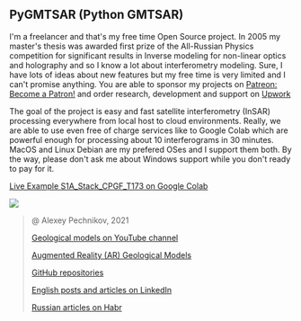 ## PyGMTSAR (Python GMTSAR)

I'm a freelancer and that's my free time Open Source project. In 2005 my master's thesis was awarded first prize of the
All-Russian Physics competition for significant results in Inverse modeling for non-linear optics and holography and so
I know a lot about interferometry modeling. Sure, I have lots of ideas about new features but my free time is very limited
and I can't promise anything. You are able to sponsor my projects on [Patreon: Become a Patron!](https://www.patreon.com/bePatron?u=54500608) and order research, development and support on [Upwork](https://www.upwork.com/freelancers/~01e65e8e7221758623)

The goal of the project is easy and fast satellite interferometry (InSAR) processing everywhere
from local host to cloud environments. Really, we are able to use even free of charge services like to Google Colab
which are powerful enough for processing about 10 interferograms in 30 minutes.
MacOS and Linux Debian are my prefered OSes and I support them both. By the way, please don't ask me about Windows support
while you don't ready to pay for it. 

[Live Example S1A_Stack_CPGF_T173 on Google Colab](https://colab.research.google.com/drive/1iUfn9ZVMFCh0n9O0LBtmENLmeCeP0mN8?usp=sharing)

![](https://i.ibb.co/JmF1Njj/Screenshot-2021-10-03-at-15-44-15.png)

> 
>
> @ Alexey Pechnikov, 2021
> 
> [Geological models on YouTube channel](https://www.youtube.com/channel/UCSEeXKAn9f_bDiTjT6l87Lg)
>
> [Augmented Reality (AR) Geological Models](https://mobigroup.github.io/ParaView-Blender-AR/)
>
> [GitHub repositories](https://github.com/mobigroup)
>
> [English posts and articles on LinkedIn](https://www.linkedin.com/in/alexey-pechnikov/)
>
> [Russian articles on Habr](https://habr.com/ru/users/N-Cube/posts/)
